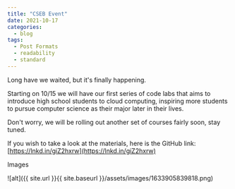 ```yaml
---
title: "CSEB Event"
date: 2021-10-17
categories:
  - blog
tags:
  - Post Formats
  - readability
  - standard
---
```


Long have we waited, but it's finally happening.

Starting on 10/15 we will have our first series of code labs that aims to introduce high school students to cloud computing, inspiring more students to pursue computer science as their major later in their lives.

Don't worry, we will be rolling out another set of courses fairly soon, stay tuned.

If you wish to take a look at the materials, here is the GitHub link:
[https://lnkd.in/giZ2hxrw](https://lnkd.in/giZ2hxrw)

Images

![alt]({{ site.url }}{{ site.baseurl }}/assets/images/1633905839818.png)

